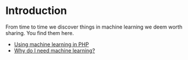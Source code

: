 # Introduction

From time to time we discover things in machine learning we deem worth sharing. You find them here.

 - [Using machine learning in PHP](using-machine-learning-in-php.md)
 - [Why do I need machine learning?](why-do-i-need-machine-learning.md)
